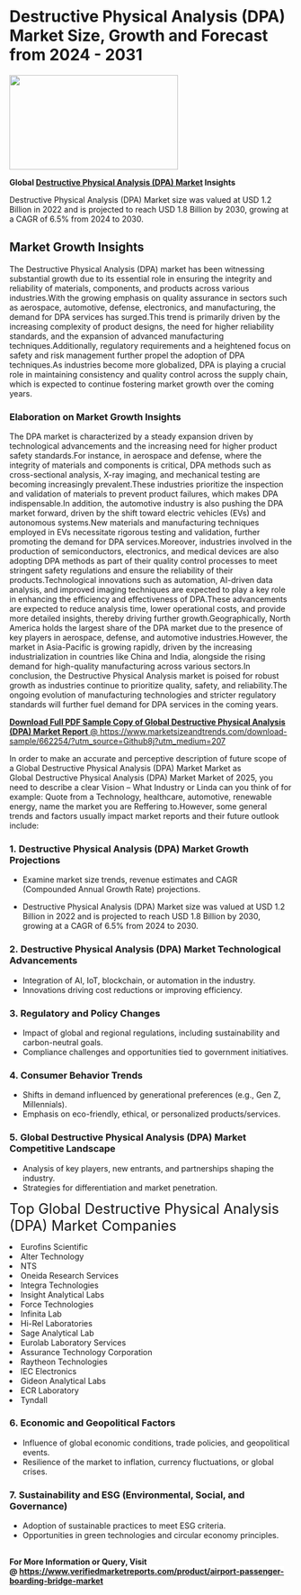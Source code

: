 <H1>Destructive Physical Analysis (DPA) Market Size, Growth and Forecast from 2024 - 2031</H1><img class="aligncenter size-medium wp-image-584254" src="https://thirdeyenews.in/wp-content/uploads/2024/09/Global-Market-Research-300x168.jpeg" alt="" width="300" height="168" /><p><strong>Global&nbsp;<a href="https://www.marketsizeandtrends.com/download-sample/662254/?utm_source=Github8j?utm_medium=207">Destructive Physical Analysis (DPA) Market</a> Insights</strong></p><p>Destructive Physical Analysis (DPA) Market size was valued at USD 1.2 Billion in 2022 and is projected to reach USD 1.8 Billion by 2030, growing at a CAGR of 6.5% from 2024 to 2030.</p><p><h2>Market Growth Insights</h2> The Destructive Physical Analysis (DPA) market has been witnessing substantial growth due to its essential role in ensuring the integrity and reliability of materials, components, and products across various industries.With the growing emphasis on quality assurance in sectors such as aerospace, automotive, defense, electronics, and manufacturing, the demand for DPA services has surged.This trend is primarily driven by the increasing complexity of product designs, the need for higher reliability standards, and the expansion of advanced manufacturing techniques.Additionally, regulatory requirements and a heightened focus on safety and risk management further propel the adoption of DPA techniques.As industries become more globalized, DPA is playing a crucial role in maintaining consistency and quality control across the supply chain, which is expected to continue fostering market growth over the coming years.<a href="#"></a> <h3>Elaboration on Market Growth Insights</h3> The DPA market is characterized by a steady expansion driven by technological advancements and the increasing need for higher product safety standards.For instance, in aerospace and defense, where the integrity of materials and components is critical, DPA methods such as cross-sectional analysis, X-ray imaging, and mechanical testing are becoming increasingly prevalent.These industries prioritize the inspection and validation of materials to prevent product failures, which makes DPA indispensable.In addition, the automotive industry is also pushing the DPA market forward, driven by the shift toward electric vehicles (EVs) and autonomous systems.New materials and manufacturing techniques employed in EVs necessitate rigorous testing and validation, further promoting the demand for DPA services.Moreover, industries involved in the production of semiconductors, electronics, and medical devices are also adopting DPA methods as part of their quality control processes to meet stringent safety regulations and ensure the reliability of their products.Technological innovations such as automation, AI-driven data analysis, and improved imaging techniques are expected to play a key role in enhancing the efficiency and effectiveness of DPA.These advancements are expected to reduce analysis time, lower operational costs, and provide more detailed insights, thereby driving further growth.Geographically, North America holds the largest share of the DPA market due to the presence of key players in aerospace, defense, and automotive industries.However, the market in Asia-Pacific is growing rapidly, driven by the increasing industrialization in countries like China and India, alongside the rising demand for high-quality manufacturing across various sectors.In conclusion, the Destructive Physical Analysis market is poised for robust growth as industries continue to prioritize quality, safety, and reliability.The ongoing evolution of manufacturing technologies and stricter regulatory standards will further fuel demand for DPA services in the coming years.<a href="#"></p><p><span class=""><strong>Download Full PDF Sample Copy of Global Destructive Physical Analysis (DPA) Market Report</strong> @ <a href="https://www.marketsizeandtrends.com/download-sample/662254/?utm_source=Github8j?utm_medium=207" target="_blank">https://www.marketsizeandtrends.com/download-sample/662254/?utm_source=Github8j?utm_medium=207</a></span></p><p>In order to make an accurate and perceptive description of future scope of a Global&nbsp;Destructive Physical Analysis (DPA) Market Market as Global&nbsp;Destructive Physical Analysis (DPA) Market Market of 2025, you need to describe a clear Vision &ndash; What Industry or Linda can you think of for example: Quote from a Technology, healthcare, automotive, renewable energy, name the market you are Reffering to.However, some general trends and factors usually impact market reports and their future outlook include:</p><h3>1.&nbsp;<strong>Destructive Physical Analysis (DPA) Market Growth Projections</strong></h3><ul><li>Examine market size trends, revenue estimates and CAGR (Compounded Annual Growth Rate) projections.</li><li><p>Destructive Physical Analysis (DPA) Market size was valued at USD 1.2 Billion in 2022 and is projected to reach USD 1.8 Billion by 2030, growing at a CAGR of 6.5% from 2024 to 2030.</p></li></ul><h3>2.&nbsp;<strong>Destructive Physical Analysis (DPA) Market Technological Advancements</strong></h3><ul><li>Integration of AI, IoT, blockchain, or automation in the industry.</li><li>Innovations driving cost reductions or improving efficiency.</li></ul><h3>3.&nbsp;<strong>Regulatory and Policy Changes</strong></h3><ul><li>Impact of global and regional regulations, including sustainability and carbon-neutral goals.</li><li>Compliance challenges and opportunities tied to government initiatives.</li></ul><h3>4.&nbsp;<strong>Consumer Behavior Trends</strong></h3><ul><li>Shifts in demand influenced by generational preferences (e.g., Gen Z, Millennials).</li><li>Emphasis on eco-friendly, ethical, or personalized products/services.</li></ul><h3>5.&nbsp;<strong>Global Destructive Physical Analysis (DPA) Market Competitive Landscape</strong></h3><ul><li>Analysis of key players, new entrants, and partnerships shaping the industry.</li><li>Strategies for differentiation and market penetration.</li></ul><p data-pm-slice="1 1 []"><span style="color: inherit; font-family: inherit; font-size: 25px;">Top Global Destructive Physical Analysis (DPA) Market Companies</span></p><div class="" data-test-id=""><p><li>Eurofins Scientific</li><li> Alter Technology</li><li> NTS</li><li> Oneida Research Services</li><li> Integra Technologies</li><li> Insight Analytical Labs</li><li> Force Technologies</li><li> Infinita Lab</li><li> Hi-Rel Laboratories</li><li> Sage Analytical Lab</li><li> Eurolab Laboratory Services</li><li> Assurance Technology Corporation</li><li> Raytheon Technologies</li><li> IEC Electronics</li><li> Gideon Analytical Labs</li><li> ECR Laboratory</li><li> Tyndall</li></p></div><h3>6.&nbsp;<strong>Economic and Geopolitical Factors</strong></h3><ul><li>Influence of global economic conditions, trade policies, and geopolitical events.</li><li>Resilience of the market to inflation, currency fluctuations, or global crises.</li></ul><h3>7.&nbsp;<strong>Sustainability and ESG (Environmental, Social, and Governance)</strong></h3><ul><li>Adoption of sustainable practices to meet ESG criteria.</li><li>Opportunities in green technologies and circular economy principles.</li></ul><h2><strong style="font-size: 14px;">For More Information or Query, Visit @&nbsp;</strong><a style="background-color: #ffffff; font-size: 14px;" href="https://www.marketsizeandtrends.com/report/destructive-physical-analysis-dpa-market/" target="_blank">https://www.verifiedmarketreports.com/product/airport-passenger-boarding-bridge-market</a></h2>